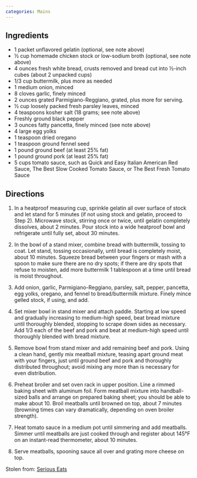 ```yaml
---
categories: Mains
---
```


## Ingredients

 - 1 packet unflavored gelatin (optional, see note above)
 - &frac12; cup homemade chicken stock or low-sodium broth (optional, see note above)
 - 4 ounces fresh white bread, crusts removed and bread cut into &frac12;-inch cubes (about 2 unpacked cups)
 - 1/3 cup buttermilk, plus more as needed
 - 1 medium onion, minced
 - 8 cloves garlic, finely minced
 - 2 ounces grated Parmigiano-Reggiano, grated, plus more for serving.
 - &frac12; cup loosely packed fresh parsley leaves, minced
 - 4 teaspoons kosher salt (18 grams; see note above)
 - Freshly ground black pepper
 - 3 ounces fatty pancetta, finely minced (see note above)
 - 4 large egg yolks
 - 1 teaspoon dried oregano
 - 1 teaspoon ground fennel seed
 - 1 pound ground beef (at least 25% fat)
 - 1 pound ground pork (at least 25% fat)
 - 5 cups tomato sauce, such as Quick and Easy Italian American Red Sauce, The Best Slow Cooked Tomato Sauce, or The Best Fresh Tomato Sauce

## Directions

1. In a heatproof measuring cup, sprinkle gelatin all over surface of stock and let stand for 5 minutes (if not using stock and gelatin, proceed to Step 2). Microwave stock, stirring once or twice, until gelatin completely dissolves, about 2 minutes. Pour stock into a wide heatproof bowl and refrigerate until fully set, about 30 minutes.

2. In the bowl of a stand mixer, combine bread with buttermilk, tossing to coat. Let stand, tossing occasionally, until bread is completely moist, about 10 minutes. Squeeze bread between your fingers or mash with a spoon to make sure there are no dry spots; if there are dry spots that refuse to moisten, add more buttermilk 1 tablespoon at a time until bread is moist throughout.

3. Add onion, garlic, Parmigiano-Reggiano, parsley, salt, pepper, pancetta, egg yolks, oregano, and fennel to bread/buttermilk mixture. Finely mince gelled stock, if using, and add.

4. Set mixer bowl in stand mixer and attach paddle. Starting at low speed and gradually increasing to medium-high speed, beat bread mixture until thoroughly blended, stopping to scrape down sides as necessary. Add 1/3 each of the beef and pork and beat at medium-high speed until thoroughly blended with bread mixture.

5. Remove bowl from stand mixer and add remaining beef and pork. Using a clean hand, gently mix meatball mixture, teasing apart ground meat with your fingers, just until ground beef and pork and thoroughly distributed throughout; avoid mixing any more than is necessary for even distribution.

6. Preheat broiler and set oven rack in upper position. Line a rimmed baking sheet with aluminum foil. Form meatball mixture into handball-sized balls and arrange on prepared baking sheet; you should be able to make about 10. Broil meatballs until browned on top, about 7 minutes (browning times can vary dramatically, depending on oven broiler strength).

7. Heat tomato sauce in a medium pot until simmering and add meatballs. Simmer until meatballs are just cooked through and register about 145°F on an instant-read thermometer, about 10 minutes.

8. Serve meatballs, spooning sauce all over and grating more cheese on top.

Stolen from: [Serious Eats](http://www.seriouseats.com/recipes/2015/01/italian-american-beef-pork-meatballs-red-tomato-sauce-recipe.html)
